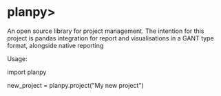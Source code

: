 <h1>planpy></h1>

An open source library for project management. The intention for this project is pandas integration for report and visualisations in a GANT type format, alongside native reporting


Usage:


import planpy

new_project = planpy.project("My new project")
